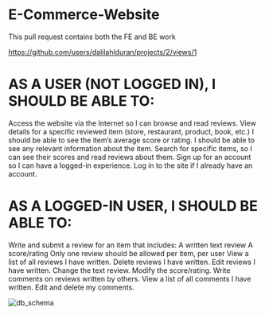 # E-Commerce-Website

This pull request contains both the FE and BE work

https://github.com/users/dalilahlduran/projects/2/views/1 

# AS A USER (NOT LOGGED IN), I SHOULD BE ABLE TO:
Access the website via the Internet so I can browse and read reviews.
View details for a specific reviewed item (store, restaurant, product, book, etc.)
I should be able to see the item’s average score or rating.
I should be able to see any relevant information about the item.
Search for specific items, so I can see their scores and read reviews about them.
Sign up for an account so I can have a logged-in experience.
Log in to the site if I already have an account.

# AS A LOGGED-IN USER, I SHOULD BE ABLE TO:
Write and submit a review for an item that includes:
A written text review
A score/rating
Only one review should be allowed per item, per user
View a list of all reviews I have written.
Delete reviews I have written.
Edit reviews I have written.
Change the text review.
Modify the score/rating.
Write comments on reviews written by others.
View a list of all comments I have written.
Edit and delete my comments.

![db_schema](https://github.com/user-attachments/assets/9c9ad1eb-1977-4074-b79f-15be7510354d)
